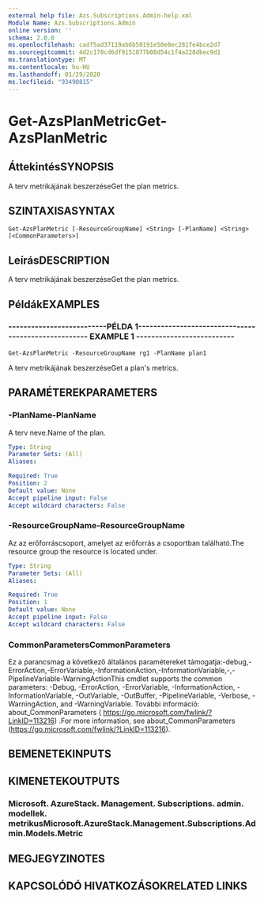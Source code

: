 ```yaml
---
external help file: Azs.Subscriptions.Admin-help.xml
Module Name: Azs.Subscriptions.Admin
online version: ''
schema: 2.0.0
ms.openlocfilehash: cadf5ad37119ab6b50191e50e8ec281fe4bce2d7
ms.sourcegitcommit: 4d2c178cd6df9151877b08d54c1f4a228dbec9d1
ms.translationtype: MT
ms.contentlocale: hu-HU
ms.lasthandoff: 01/29/2020
ms.locfileid: "93490815"
---
```

# <span data-ttu-id="ed3d6-101">Get-AzsPlanMetric</span><span class="sxs-lookup"><span data-stu-id="ed3d6-101">Get-AzsPlanMetric</span></span>

## <span data-ttu-id="ed3d6-102">Áttekintés</span><span class="sxs-lookup"><span data-stu-id="ed3d6-102">SYNOPSIS</span></span>
<span data-ttu-id="ed3d6-103">A terv metrikájának beszerzése</span><span class="sxs-lookup"><span data-stu-id="ed3d6-103">Get the plan metrics.</span></span>

## <span data-ttu-id="ed3d6-104">SZINTAXISA</span><span class="sxs-lookup"><span data-stu-id="ed3d6-104">SYNTAX</span></span>

```
Get-AzsPlanMetric [-ResourceGroupName] <String> [-PlanName] <String> [<CommonParameters>]
```

## <span data-ttu-id="ed3d6-105">Leírás</span><span class="sxs-lookup"><span data-stu-id="ed3d6-105">DESCRIPTION</span></span>
<span data-ttu-id="ed3d6-106">A terv metrikájának beszerzése</span><span class="sxs-lookup"><span data-stu-id="ed3d6-106">Get the plan metrics.</span></span>

## <span data-ttu-id="ed3d6-107">Példák</span><span class="sxs-lookup"><span data-stu-id="ed3d6-107">EXAMPLES</span></span>

### <span data-ttu-id="ed3d6-108">--------------------------PÉLDA 1--------------------------</span><span class="sxs-lookup"><span data-stu-id="ed3d6-108">-------------------------- EXAMPLE 1 --------------------------</span></span>
```
Get-AzsPlanMetric -ResourceGroupName rg1 -PlanName plan1
```

<span data-ttu-id="ed3d6-109">A terv metrikájának beszerzése</span><span class="sxs-lookup"><span data-stu-id="ed3d6-109">Get a plan's metrics.</span></span>

## <span data-ttu-id="ed3d6-110">PARAMÉTEREK</span><span class="sxs-lookup"><span data-stu-id="ed3d6-110">PARAMETERS</span></span>

### <span data-ttu-id="ed3d6-111">-PlanName</span><span class="sxs-lookup"><span data-stu-id="ed3d6-111">-PlanName</span></span>
<span data-ttu-id="ed3d6-112">A terv neve.</span><span class="sxs-lookup"><span data-stu-id="ed3d6-112">Name of the plan.</span></span>

```yaml
Type: String
Parameter Sets: (All)
Aliases: 

Required: True
Position: 2
Default value: None
Accept pipeline input: False
Accept wildcard characters: False
```

### <span data-ttu-id="ed3d6-113">-ResourceGroupName</span><span class="sxs-lookup"><span data-stu-id="ed3d6-113">-ResourceGroupName</span></span>
<span data-ttu-id="ed3d6-114">Az az erőforráscsoport, amelyet az erőforrás a csoportban található.</span><span class="sxs-lookup"><span data-stu-id="ed3d6-114">The resource group the resource is located under.</span></span>

```yaml
Type: String
Parameter Sets: (All)
Aliases: 

Required: True
Position: 1
Default value: None
Accept pipeline input: False
Accept wildcard characters: False
```

### <span data-ttu-id="ed3d6-115">CommonParameters</span><span class="sxs-lookup"><span data-stu-id="ed3d6-115">CommonParameters</span></span>
<span data-ttu-id="ed3d6-116">Ez a parancsmag a következő általános paramétereket támogatja:-debug,-ErrorAction,-ErrorVariable,-InformationAction,-InformationVariable,-,-PipelineVariable-WarningAction</span><span class="sxs-lookup"><span data-stu-id="ed3d6-116">This cmdlet supports the common parameters: -Debug, -ErrorAction, -ErrorVariable, -InformationAction, -InformationVariable, -OutVariable, -OutBuffer, -PipelineVariable, -Verbose, -WarningAction, and -WarningVariable.</span></span> <span data-ttu-id="ed3d6-117">További információ: about_CommonParameters ( https://go.microsoft.com/fwlink/?LinkID=113216) .</span><span class="sxs-lookup"><span data-stu-id="ed3d6-117">For more information, see about_CommonParameters (https://go.microsoft.com/fwlink/?LinkID=113216).</span></span>

## <span data-ttu-id="ed3d6-118">BEMENETEK</span><span class="sxs-lookup"><span data-stu-id="ed3d6-118">INPUTS</span></span>

## <span data-ttu-id="ed3d6-119">KIMENETEK</span><span class="sxs-lookup"><span data-stu-id="ed3d6-119">OUTPUTS</span></span>

### <span data-ttu-id="ed3d6-120">Microsoft. AzureStack. Management. Subscriptions. admin. modellek. metrikus</span><span class="sxs-lookup"><span data-stu-id="ed3d6-120">Microsoft.AzureStack.Management.Subscriptions.Admin.Models.Metric</span></span>

## <span data-ttu-id="ed3d6-121">MEGJEGYZI</span><span class="sxs-lookup"><span data-stu-id="ed3d6-121">NOTES</span></span>

## <span data-ttu-id="ed3d6-122">KAPCSOLÓDÓ HIVATKOZÁSOK</span><span class="sxs-lookup"><span data-stu-id="ed3d6-122">RELATED LINKS</span></span>

